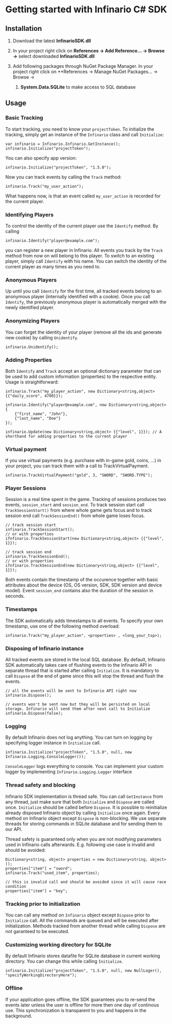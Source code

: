 # Getting started with Infinario C# SDK

## Installation

1.  Download the latest **InfinarioSDK.dll**
2.  In your project right click on **References -> Add Reference... -> Browse ->** select downloaded **InfinarioSDK.dll**
3.  Add following packages through NuGet Package Manager. In your project right click on **References -> Manage NuGet Packages... -> Browse ->

    1.  **System.Data.SQLite** to make access to SQL database

## Usage

### Basic Tracking

To start tracking, you need to know your `projectToken`. To initialize the tracking, simply get an instance of the `Infinario` class and call `Initialize`:

    var infinario = Infinario.Infinario.GetInstance();
    infinario.Initialize("projectToken");

You can also specify app version:

    infinario.Initialize("projectToken", "1.5.0");

Now you can track events by calling the `Track` method:

    infinario.Track("my_user_action");

What happens now, is that an event called `my_user_action` is recorded for the current player.

### Identifying Players

To control the identity of the current player use the `Identify` method. By calling

    infinario.Identify("player@example.com");

you can register a new player in Infinario. All events you track by the `Track` method from now on will belong to this player. To switch to an existing player, simply call `Identify` with his name. You can switch the identity of the current player as many times as you need to.

### Anonymous Players

Up until you call `Identify` for the first time, all tracked events belong to an anonymous player (internally identified with a cookie). Once you call `Identify`, the previously anonymous player is automatically merged with the newly identified player.

### Anonymizing Players

You can forget the identity of your player (remove all the ids and generate new cookie) by calling `Unidentify`.

    infinario.Unidentify();

### Adding Properties

Both `Identify` and `Track` accept an optional dictionary parameter that can be used to add custom information (properties) to the respective entity. Usage is straightforward:

    infinario.Track("my_player_action", new Dictionary<string,object> {{"daily_score", 4700}});                                       

    infinario.Identify("player@example.com", new Dictionary<string,object> {
        {"first_name", "John"},
        {"last_name", "Doe"}
    }); 

    infinario.Update(new Dictionary<string,object> {{"level", 1}}); // A shorthand for adding properties to the current player

### Virtual payment

If you use virtual payments (e.g. purchase with in-game gold, coins, ...) in your project, you can track them with a call to TrackVirtualPayment.

    infinario.TrackVirtualPayment("gold", 3, "SWORD", "SWORD.TYPE");

### Player Sessions

Session is a real time spent in the game. Tracking of sessions produces two events, `session_start` and `session_end`. To track session start call `TrackSessionStart()` from where whole game gets focus and to track session end call `TrackSessionEnd()` from whole game loses focus.

    // track session start
    infinario.TrackSessionStart();
    // or with properties
    ifnfinario.TrackSessionStart(new Dictionary<string,object> {{"level", 1}});

    // track session end
    infinario.TrackSessionEnd();
    // or with properties
    ifnfinario.TrackSessionEnd(new Dictionary<string,object> {{"level", 1}});

Both events contain the timestamp of the occurence together with basic attributes about the device (OS, OS version, SDK, SDK version and device model). Event `session_end` contains also the duration of the session in seconds.

### Timestamps

The SDK automatically adds timestamps to all events. To specify your own timestamp, use one of the following method overload:

    infinario.Track("my_player_action", <properties> , <long_your_tsp>);	

### Disposing of Infinario instance

All tracked events are stored in the local SQL database. By default, Infinario SDK automatically takes care of flushing events to the Infinario API in separate thread that is started after calling `Initialize`. It is mandatory to call `Dispose` at the end of game since this will stop the thread and flush the events.

    // all the events will be sent to Infinario API right now
    infinario.Dispose();  

    // events won't be sent now but they will be persisted on local storage. Infinario will send them after next call to Initialize
    infinario.Dispose(false);

### Logging

By default Infinario does not log anything. You can turn on logging by specifying logger instance in `Initialize` call.

    infinario.Initialize("projectToken", "1.5.0", null, new Infinario.Logging.ConsoleLogger());

`ConsoleLogger` logs everything to console. You can implement your custom logger by implementing `Infinario.Logging.Logger` interface

### Thread safety and blocking

Infinario SDK implementation is thread safe. You can call `GetInstance` from any thread, just make sure that both `Initialize` and `Dispose` are called once. `Initialize` should be called before `Dispose`. It is possible to reinitialize already disposed Infinario object by calling `Initialize` once again. Every method on Infinario object except `Dispose` is non-blocking. We use separate threads for storing commands in SQLite database and for sending them to our API.

Thread safety is guaranteed only when you are not modifying parameters used in Infinario calls afterwards. E.g. following use case is invalid and should be avoided:

    Dictionary<string, object> properties = new Dictionary<string, object>();
    properties["item"] = "sword";
    infinario.Track("used_item", properties);

    // this is invalid call and should be avoided since it will cause race condition
    properties["item"] = "key";    

### Tracking prior to initialization

You can call any method on `Infinario` object except `Dispose` prior to `Initialize` call. All the commands are queued and will be executed after initialization. Methods tracked from another thread while calling `Dispose` are not garanteed to be executed.

### Customizing working directory for SQLite

By default Infinario stores datafile for SQLite database in current working directory. You can change this while calling `Initialize`.

    infinario.Initialize("projectToken", "1.5.0", null, new NullLoger(), "specifyWorkingDirectoryHere");

### Offline

If your application goes offline, the SDK guarantees you to re-send the events later unless the user is offline for more then one day of continous use. This synchronization is transparent to you and happens in the background.

